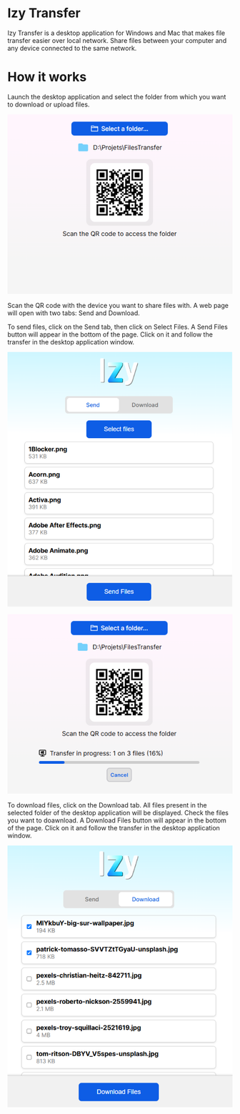 # Izy Transfer
Izy Transfer is a desktop application for Windows and Mac that makes file transfer easier over local network. Share files between your computer and any device connected to the same network.

# How it works

Launch the desktop application and select the folder from which you want to download or upload files.

![Desktop Application](./screenshots/desktop_app.PNG)

Scan the QR code with the device you want to share files with. A web page will open with two tabs: Send and Download. 

To send files, click on the Send tab, then click on Select Files. A Send Files button will appear in the bottom of the page. Click on it and follow the transfer in the desktop application window.

![Desktop Application](./screenshots/send_files.PNG)

![Desktop Application](./screenshots/desktop_app_transfer.PNG)

To download files, click on the Download tab. All files present in the selected folder of the desktop application will be displayed. Check the files you want to doawnload. A Download Files button will appear in the bottom of the page. Click on it and follow the transfer in the desktop application window.

![Desktop Application](./screenshots/download_files.PNG)
